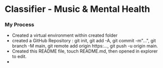 # Classifier - Music & Mental Health

### My Process

- Created a virtual environment within created folder
- created a GitHub Repository : git init, git add -A, git commit -m"...", git branch -M main, git remote add origin https:..., git push -u origin main.
- Created this README file, touch README.md, then opened in explorer to edit.
- 